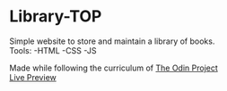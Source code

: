 # Library-TOP

Simple website to store and maintain a library of books.\
Tools:
-HTML
-CSS
-JS

Made while following the curriculum of [The Odin Project](https://www.theodinproject.com/)\
[Live Preview](https://sahaj-jj.github.io/Library-TOP/)